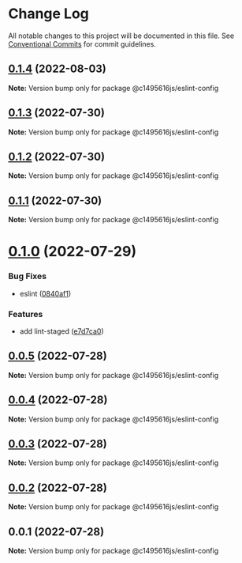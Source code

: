 # Change Log

All notable changes to this project will be documented in this file.
See [Conventional Commits](https://conventionalcommits.org) for commit guidelines.

## [0.1.4](https://github.com/c1495616js/jerry-fe-library/compare/@c1495616js/eslint-config@0.1.3...@c1495616js/eslint-config@0.1.4) (2022-08-03)

**Note:** Version bump only for package @c1495616js/eslint-config





## [0.1.3](https://github.com/c1495616js/jerry-fe-library/compare/@c1495616js/eslint-config@0.1.2...@c1495616js/eslint-config@0.1.3) (2022-07-30)

**Note:** Version bump only for package @c1495616js/eslint-config





## [0.1.2](https://github.com/c1495616js/jerry-fe-library/compare/@c1495616js/eslint-config@0.1.1...@c1495616js/eslint-config@0.1.2) (2022-07-30)

**Note:** Version bump only for package @c1495616js/eslint-config





## [0.1.1](https://github.com/c1495616js/jerry-fe-library/compare/@c1495616js/eslint-config@0.1.0...@c1495616js/eslint-config@0.1.1) (2022-07-30)

**Note:** Version bump only for package @c1495616js/eslint-config





# [0.1.0](https://github.com/c1495616js/jerry-fe-library/compare/@c1495616js/eslint-config@0.0.5...@c1495616js/eslint-config@0.1.0) (2022-07-29)


### Bug Fixes

* eslint ([0840af1](https://github.com/c1495616js/jerry-fe-library/commit/0840af11f0f678687fd06b55444d08eaacebb6ef))


### Features

* add lint-staged ([e7d7ca0](https://github.com/c1495616js/jerry-fe-library/commit/e7d7ca02366321f602e6f10315be12fc6c2cd171))





## [0.0.5](https://github.com/c1495616js/jerry-fe-library/compare/@c1495616js/eslint-config@0.0.4...@c1495616js/eslint-config@0.0.5) (2022-07-28)

**Note:** Version bump only for package @c1495616js/eslint-config





## [0.0.4](https://github.com/c1495616js/jerry-fe-library/compare/@c1495616js/eslint-config@0.0.3...@c1495616js/eslint-config@0.0.4) (2022-07-28)

**Note:** Version bump only for package @c1495616js/eslint-config





## [0.0.3](https://github.com/c1495616js/jerry-fe-library/compare/@c1495616js/eslint-config@0.0.2...@c1495616js/eslint-config@0.0.3) (2022-07-28)

**Note:** Version bump only for package @c1495616js/eslint-config





## [0.0.2](https://github.com/c1495616js/jerry-fe-library/compare/@c1495616js/eslint-config@0.0.1...@c1495616js/eslint-config@0.0.2) (2022-07-28)

**Note:** Version bump only for package @c1495616js/eslint-config





## 0.0.1 (2022-07-28)

**Note:** Version bump only for package @c1495616js/eslint-config
